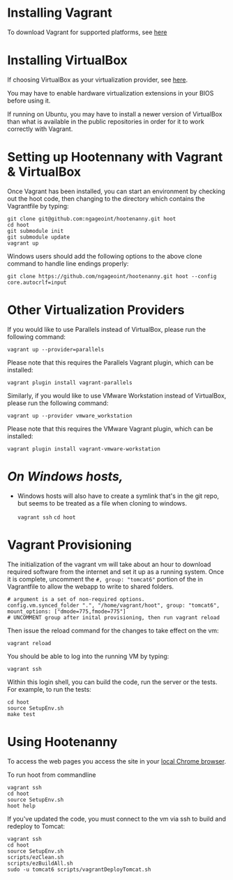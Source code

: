 # Installing Vagrant

To download Vagrant for supported platforms, see [here](http://www.vagrantup.com/downloads.html)

# Installing VirtualBox

If choosing VirtualBox as your virtualization provider, see [here](https://www.virtualbox.org/wiki/Downloads).  

You may have to enable hardware virtualization extensions in your BIOS before using it.

If running on Ubuntu, you may have to install a newer version of VirtualBox than what is available in the public repositories in order for it to work correctly with Vagrant.

# Setting up Hootennany with Vagrant & VirtualBox

Once Vagrant has been installed, you can start an environment by checking out the hoot code, then changing to the directory which contains the Vagrantfile by typing:

    git clone git@github.com:ngageoint/hootenanny.git hoot
    cd hoot
    git submodule init
    git submodule update
    vagrant up

Windows users should add the following options to the above clone command to handle line endings properly:

```
git clone https://github.com/ngageoint/hootenanny.git hoot --config core.autocrlf=input
```

# Other Virtualization Providers

If you would like to use Parallels instead of VirtualBox, please run the following command:
```
vagrant up --provider=parallels
```
Please note that this requires the Parallels Vagrant plugin, which can be installed:
```
vagrant plugin install vagrant-parallels
```

Similarly, if you would like to use VMware Workstation instead of VirtualBox, please run the following command:
```
vagrant up --provider vmware_workstation
```
Please note that this requires the VMware Vagrant plugin, which can be installed:
```
vagrant plugin install vagrant-vmware-workstation
```

# *On Windows hosts,*

* Windows hosts will also have to create a symlink that's in the git repo, but seems to be treated as a file when cloning to windows.

    `vagrant ssh`
    `cd hoot`

# Vagrant Provisioning

The initialization of the vagrant vm will take about an hour to download required software from the internet and set it up as a running system. Once it is complete, uncomment the `#, group: "tomcat6"` portion of the in Vagrantfile to allow the webapp to write to shared folders.

    # argument is a set of non-required options.
    config.vm.synced_folder ".", "/home/vagrant/hoot", group: "tomcat6", mount_options: ["dmode=775,fmode=775"]
    # UNCOMMENT group after inital provisioning, then run vagrant reload

Then issue the reload command for the changes to take effect on the vm:

    vagrant reload

You should be able to log into the running VM by typing:

    vagrant ssh

Within this login shell, you can build the code, run the server or the tests. For example, to run the tests:

    cd hoot
    source SetupEnv.sh
    make test

# Using Hootenanny

To access the web pages you access the site in your [local Chrome browser](http://localhost:8888/hootenanny-id).

To run hoot from commandline

    vagrant ssh
    cd hoot
    source SetupEnv.sh
    hoot help


If you've updated the code, you must connect to the vm via ssh to build and redeploy to Tomcat:

    vagrant ssh
    cd hoot
    source SetupEnv.sh
    scripts/ezClean.sh
    scripts/ezBuildAll.sh
    sudo -u tomcat6 scripts/vagrantDeployTomcat.sh

